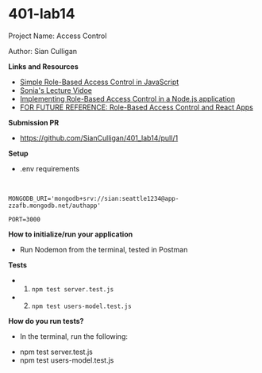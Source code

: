 # 401-lab14

Project Name: Access Control

Author: Sian Culligan

**Links and Resources**
- [Simple Role-Based Access Control in JavaScript](https://medium.com/@zahorovskyi/how-to-implement-role-based-access-control-in-javascript-ab25313d3d29)
- [Sonia's Lecture Vidoe](https://www.youtube.com/watch?v=OZR7CoAvfwQ)
- [Implementing Role-Based Access Control in a Node.js application](https://blog.soshace.com/implementing-role-based-access-control-in-a-node-js-application/)
- [FOR FUTURE REFERENCE: Role-Based Access Control and React Apps](https://auth0.com/blog/role-based-access-control-rbac-and-react-apps/)


**Submission PR**
- https://github.com/SianCulligan/401_lab14/pull/1

**Setup**
- .env requirements 
<br>

``MONGODB_URI='mongodb+srv://sian:seattle1234@app-zzafb.mongodb.net/authapp'``
<br>

``PORT=3000``

**How to initialize/run your application**
- Run Nodemon from the terminal, tested in Postman

**Tests**
- 1. ``npm test server.test.js``
- 2. ``npm test users-model.test.js``

**How do you run tests?**
- In the terminal, run the following: 
* npm test server.test.js
* npm test users-model.test.js
